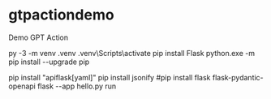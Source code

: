 # gtpactiondemo
Demo GPT Action

py -3 -m venv .venv
.venv\Scripts\activate
pip install Flask
python.exe -m pip install --upgrade pip

pip install "apiflask[yaml]"
pip install jsonify
#pip install flask flask-pydantic-openapi
flask --app hello.py run